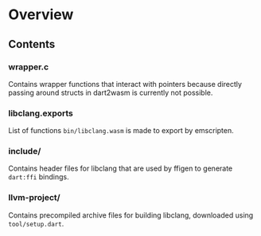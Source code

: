 # Overview

## Contents

### wrapper.c

Contains wrapper functions that interact with pointers because directly passing around structs in dart2wasm is currently not possible.

### libclang.exports

List of functions `bin/libclang.wasm` is made to export by emscripten.

### include/

Contains header files for libclang that are used by ffigen to generate `dart:ffi` bindings.

### llvm-project/

Contains precompiled archive files for building libclang, downloaded using `tool/setup.dart`.
